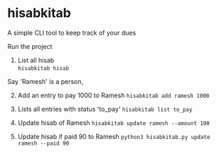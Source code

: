 # hisabkitab
A simple CLI tool to keep track of your dues 

Run the project

1. List all hisab  
   ```hisabkitab hisab```

Say 'Ramesh' is a person,

2. Add an entry to pay 1000 to Ramesh
   ```hisabkitab add ramesh 1000```

3. Lists all entries with status 'to_pay' 
   ```hisabkitab list to_pay```

4. Update hisab of Ramesh 
   ```hisabkitab update ramesh --amount 100```

5. Update hisab if paid 90 to Ramesh
   ```python3 hisabkitab.py update ramesh --paid 90```

